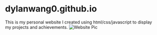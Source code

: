 # dylanwang0.github.io
This is my personal website I created using html/css/javascript to display my projects and achievements. 
![Website Pic](https://dylanwang0.github.io/PersonalWebsite.png)
